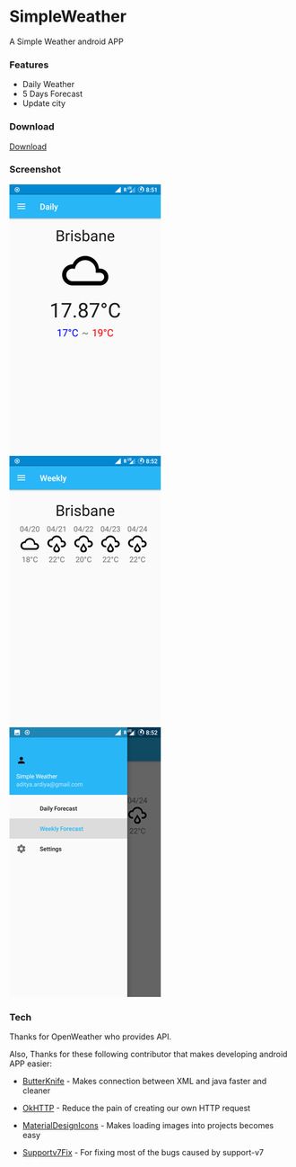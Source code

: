 # SimpleWeather
A Simple Weather android APP

### Features
 - Daily Weather
 - 5 Days Forecast
 - Update city

### Download
[Download](https://github.com/ardiya/simpleweather/raw/master/simpleweather.apk)

### Screenshot
![Daily Weather](https://github.com/ardiya/simpleweather/raw/master/screenshot/Screenshot_20170420-205157.png)
![Forecast](https://github.com/ardiya/simpleweather/raw/master/screenshot/Screenshot_20170420-205204.png)
![Nav](https://github.com/ardiya/simpleweather/raw/master/screenshot/Screenshot_20170420-205212.png)

### Tech

Thanks for OpenWeather who provides API.

Also, Thanks for these following contributor that makes developing android APP easier:
 * [ButterKnife] - Makes connection between XML and java faster and cleaner 
 * [OkHTTP] - Reduce the pain of creating our own HTTP request
 * [MaterialDesignIcons] - Makes loading images into projects becomes easy
 * [Supportv7Fix] - For fixing most of the bugs caused by support-v7
 
    [OkHTTP]: <http://jakewharton.github.io/butterknife/>
	[ButterKnife]: <http://square.github.io/okhttp/>
    [MaterialDesignIcons]: <https://github.com/MrBIMC/MaterialDesignIcons>
    [Supportv7Fix]: <https://github.com/Gericop/Android-Support-Preference-V7-Fix>
